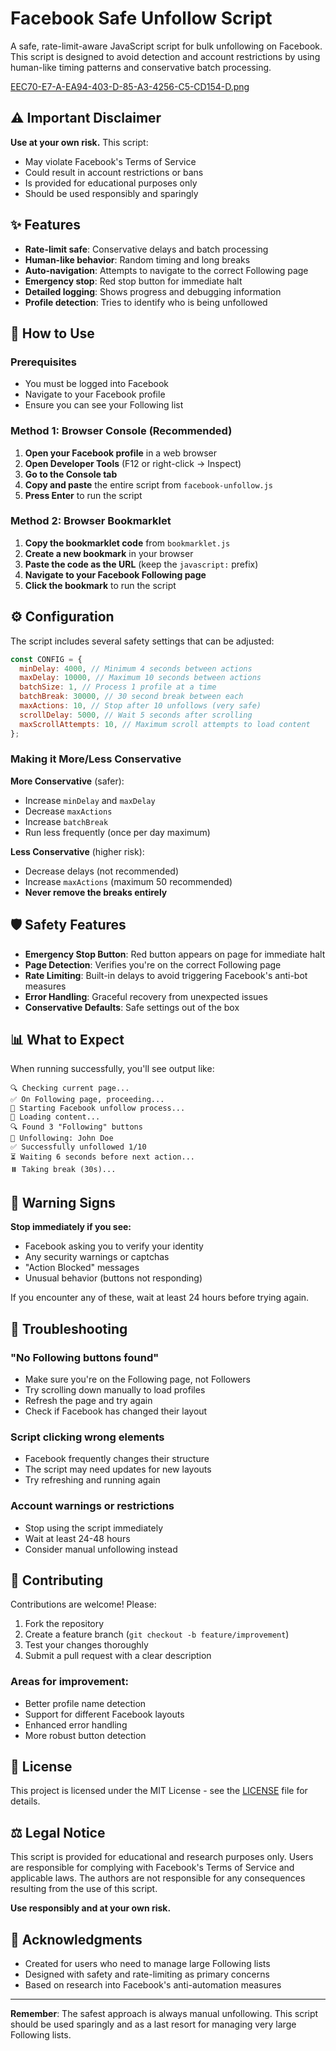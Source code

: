 # Facebook Safe Unfollow Script

A safe, rate-limit-aware JavaScript script for bulk unfollowing on Facebook. This script is designed to avoid detection and account restrictions by using human-like timing patterns and conservative batch processing.

[EEC70-E7-A-EA94-403-D-85-A3-4256-C5-CD154-D.png](https://postimg.cc/5HwLQPpg)

## ⚠️ Important Disclaimer

**Use at your own risk.** This script:

- May violate Facebook's Terms of Service
- Could result in account restrictions or bans
- Is provided for educational purposes only
- Should be used responsibly and sparingly

## ✨ Features

- **Rate-limit safe**: Conservative delays and batch processing
- **Human-like behavior**: Random timing and long breaks
- **Auto-navigation**: Attempts to navigate to the correct Following page
- **Emergency stop**: Red stop button for immediate halt
- **Detailed logging**: Shows progress and debugging information
- **Profile detection**: Tries to identify who is being unfollowed

## 🚀 How to Use

### Prerequisites

- You must be logged into Facebook
- Navigate to your Facebook profile
- Ensure you can see your Following list

### Method 1: Browser Console (Recommended)

1. **Open your Facebook profile** in a web browser
2. **Open Developer Tools** (F12 or right-click → Inspect)
3. **Go to the Console tab**
4. **Copy and paste** the entire script from `facebook-unfollow.js`
5. **Press Enter** to run the script

### Method 2: Browser Bookmarklet

1. **Copy the bookmarklet code** from `bookmarklet.js`
2. **Create a new bookmark** in your browser
3. **Paste the code as the URL** (keep the `javascript:` prefix)
4. **Navigate to your Facebook Following page**
5. **Click the bookmark** to run the script

## ⚙️ Configuration

The script includes several safety settings that can be adjusted:

```javascript
const CONFIG = {
  minDelay: 4000, // Minimum 4 seconds between actions
  maxDelay: 10000, // Maximum 10 seconds between actions
  batchSize: 1, // Process 1 profile at a time
  batchBreak: 30000, // 30 second break between each
  maxActions: 10, // Stop after 10 unfollows (very safe)
  scrollDelay: 5000, // Wait 5 seconds after scrolling
  maxScrollAttempts: 10, // Maximum scroll attempts to load content
};
```

### Making it More/Less Conservative

**More Conservative** (safer):

- Increase `minDelay` and `maxDelay`
- Decrease `maxActions`
- Increase `batchBreak`
- Run less frequently (once per day maximum)

**Less Conservative** (higher risk):

- Decrease delays (not recommended)
- Increase `maxActions` (maximum 50 recommended)
- **Never remove the breaks entirely**

## 🛡️ Safety Features

- **Emergency Stop Button**: Red button appears on page for immediate halt
- **Page Detection**: Verifies you're on the correct Following page
- **Rate Limiting**: Built-in delays to avoid triggering Facebook's anti-bot measures
- **Error Handling**: Graceful recovery from unexpected issues
- **Conservative Defaults**: Safe settings out of the box

## 📊 What to Expect

When running successfully, you'll see output like:

```
🔍 Checking current page...
✅ On Following page, proceeding...
🚀 Starting Facebook unfollow process...
📄 Loading content...
🔍 Found 3 "Following" buttons
👤 Unfollowing: John Doe
✅ Successfully unfollowed 1/10
⏳ Waiting 6 seconds before next action...
⏸️ Taking break (30s)...
```

## 🚨 Warning Signs

**Stop immediately if you see:**

- Facebook asking you to verify your identity
- Any security warnings or captchas
- "Action Blocked" messages
- Unusual behavior (buttons not responding)

If you encounter any of these, wait at least 24 hours before trying again.

## 🔧 Troubleshooting

### "No Following buttons found"

- Make sure you're on the Following page, not Followers
- Try scrolling down manually to load profiles
- Refresh the page and try again
- Check if Facebook has changed their layout

### Script clicking wrong elements

- Facebook frequently changes their structure
- The script may need updates for new layouts
- Try refreshing and running again

### Account warnings or restrictions

- Stop using the script immediately
- Wait at least 24-48 hours
- Consider manual unfollowing instead

## 🤝 Contributing

Contributions are welcome! Please:

1. Fork the repository
2. Create a feature branch (`git checkout -b feature/improvement`)
3. Test your changes thoroughly
4. Submit a pull request with a clear description

### Areas for improvement:

- Better profile name detection
- Support for different Facebook layouts
- Enhanced error handling
- More robust button detection

## 📄 License

This project is licensed under the MIT License - see the [LICENSE](LICENSE) file for details.

## ⚖️ Legal Notice

This script is provided for educational and research purposes only. Users are responsible for complying with Facebook's Terms of Service and applicable laws. The authors are not responsible for any consequences resulting from the use of this script.

**Use responsibly and at your own risk.**

## 🙏 Acknowledgments

- Created for users who need to manage large Following lists
- Designed with safety and rate-limiting as primary concerns
- Based on research into Facebook's anti-automation measures

---

**Remember**: The safest approach is always manual unfollowing. This script should be used sparingly and as a last resort for managing very large Following lists.
